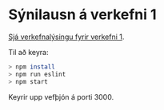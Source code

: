 # Sýnilausn á verkefni 1

[Sjá verkefnalýsingu fyrir verkefni 1](https://github.com/Vefforritun/vef2-2018-v1).

Til að keyra:

```bash
> npm install
> npm run eslint
> npm start
```

Keyrir upp vefþjón á porti 3000.
